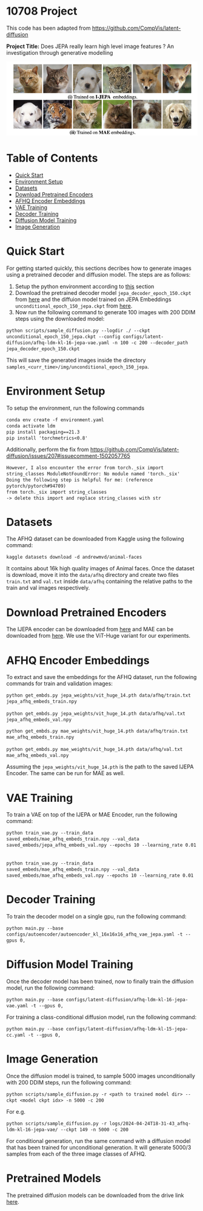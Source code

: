# 10708 Project

This code has been adapted from https://github.com/CompVis/latent-diffusion

**Project Title:** Does JEPA really learn high level image features ? An investigation through generative modelling

![Unconditional Image Generation with IJEPA and MAE](img/uc_ima.png)

# Table of Contents

- [Quick Start](#quick-start)
- [Environment Setup](#environment-setup)
- [Datasets](#datasets)
- [Download Pretrained Encoders](#download-pretrained-encoders)
- [AFHQ Encoder Embeddings](#afhq-encoder-embeddings)
- [VAE Training](#vae-training)
- [Decoder Training](#decoder-training)
- [Diffusion Model Training](#diffusion-model-training)
- [Image Generation](#image-generation)

# Quick Start

For getting started quickly, this sections decribes how to generate images using a pretrained decoder and diffusion model. The steps are as follows:

1. Setup the python environment according to [this](#environment-setup) section
2. Download the pretrained decoder model `jepa_decoder_epoch_150.ckpt` from [here](https://drive.google.com/file/d/13eOakawexnv8EZl_cw4mHlxDyXryol9_/view?usp=drive_link) and the diffuion model trained on JEPA Embeddings `unconditional_epoch_150_jepa.ckpt` from [here](https://drive.google.com/file/d/1mYi37dMe5F94RBXdLIsOd7iAIgKz91_P/view?usp=drive_link).
3. Now run the following command to generate 100 images with 200 DDIM steps using the downloaded model:
```
python scripts/sample_diffusion.py --logdir ./ --ckpt unconditional_epoch_150_jepa.ckpt --config configs/latent-diffusion/afhq-ldm-kl-16-jepa-vae.yaml -n 100 -c 200 --decoder_path jepa_decoder_epoch_150.ckpt
```
This will save the generated images inside the directory `samples_<curr_time>/img/unconditional_epoch_150_jepa`.

# Environment Setup

To setup the environment, run the following commands

```
conda env create -f environment.yaml
conda activate ldm
pip install packaging==21.3
pip install 'torchmetrics<0.8'
```

Additionally, perform the fix from https://github.com/CompVis/latent-diffusion/issues/207#issuecomment-1502057765
```
However, I also encounter the error from torch._six import string_classes ModuleNotFoundError: No module named 'torch._six'
Doing the following step is helpful for me: (reference pytorch/pytorch#94709)
from torch._six import string_classes
-> delete this import and replace string_classes with str
```

# Datasets

The AFHQ dataset can be downloaded from Kaggle using the following command:

```
kaggle datasets download -d andrewmvd/animal-faces
```

It contains about 16k high quality images of Animal faces. Once the dataset is download, move it into the `data/afhq` directory and create two files `train.txt` and `val.txt` inside `data/afhq` containing the relative paths to the train and val images respectively.


# Download Pretrained Encoders

The IJEPA encoder can be downloaded from [here](https://github.com/facebookresearch/ijepa) and MAE can be downloaded from [here](https://github.com/facebookresearch/mae). We use the ViT-Huge variant for our experiments.

# AFHQ Encoder Embeddings

To extract and save the embeddings for the AFHQ dataset, run the following commands for train and validation images:

```
python get_embds.py jepa_weights/vit_huge_14.pth data/afhq/train.txt jepa_afhq_embeds_train.npy

python get_embds.py jepa_weights/vit_huge_14.pth data/afhq/val.txt jepa_afhq_embeds_val.npy
```
```
python get_embds.py mae_weights/vit_huge_14.pth data/afhq/train.txt mae_afhq_embeds_train.npy

python get_embds.py mae_weights/vit_huge_14.pth data/afhq/val.txt mae_afhq_embeds_val.npy
```

Assuming the `jepa_weights/vit_huge_14.pth` is the path to the saved IJEPA Encoder. The same can be run for MAE as well.

# VAE Training

To train a VAE on top of the IJEPA or MAE Encoder, run the following command:

```
python train_vae.py --train_data saved_embeds/mae_afhq_embeds_train.npy --val_data saved_embeds/jepa_afhq_embeds_val.npy --epochs 10 --learning_rate 0.01


python train_vae.py --train_data saved_embeds/mae_afhq_embeds_train.npy --val_data saved_embeds/mae_afhq_embeds_val.npy --epochs 10 --learning_rate 0.01
```


# Decoder Training

To train the decoder model on a single gpu, run the following command:

```
python main.py --base configs/autoencoder/autoencoder_kl_16x16x16_afhq_vae_jepa.yaml -t --gpus 0,
```

# Diffusion Model Training

Once the decoder model has been trained, now to finally train the diffusion model, run the following command:

```
python main.py --base configs/latent-diffusion/afhq-ldm-kl-16-jepa-vae.yaml -t --gpus 0,
```

For training a class-conditional diffusion model, run the following command:

```
python main.py --base configs/latent-diffusion/afhq-ldm-kl-15-jepa-cc.yaml -t --gpus 0,
```

# Image Generation

Once the diffusion model is trained, to sample 5000 images unconditionally with 200 DDIM steps, run the following command:

```
python scripts/sample_diffusion.py -r <path to trained model dir> --ckpt <model ckpt idx> -n 5000 -c 200
```

For e.g.
```
python scripts/sample_diffusion.py -r logs/2024-04-24T18-31-43_afhq-ldm-kl-16-jepa-vae/ --ckpt 149 -n 5000 -c 200
```

For conditional generation, run the same command with a diffusion model that has been trained for unconditional generation. It will generate 5000/3 samples from each of the three image classes of AFHQ.


# Pretrained Models

The pretrained diffusion models can be downloaded from the drive link [here](https://drive.google.com/drive/folders/1wOG17YYHDT6nyBQwIDFxNzh86ydAzbKg?usp=sharing).

